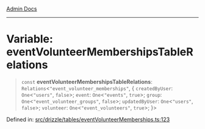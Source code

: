 [Admin Docs](/)

***

# Variable: eventVolunteerMembershipsTableRelations

> `const` **eventVolunteerMembershipsTableRelations**: `Relations`\<`"event_volunteer_memberships"`, \{ `createdByUser`: `One`\<`"users"`, `false`\>; `event`: `One`\<`"events"`, `true`\>; `group`: `One`\<`"event_volunteer_groups"`, `false`\>; `updatedByUser`: `One`\<`"users"`, `false`\>; `volunteer`: `One`\<`"event_volunteers"`, `true`\>; \}\>

Defined in: [src/drizzle/tables/eventVolunteerMemberships.ts:123](https://github.com/Sourya07/talawa-api/blob/2dc82649c98e5346c00cdf926fe1d0bc13ec1544/src/drizzle/tables/eventVolunteerMemberships.ts#L123)
